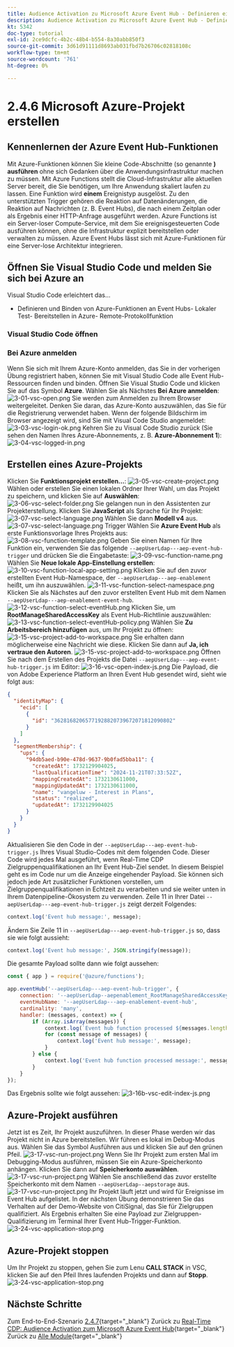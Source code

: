 ```yaml
---
title: Audience Activation zu Microsoft Azure Event Hub - Definieren einer Azure-Funktion
description: Audience Activation zu Microsoft Azure Event Hub - Definieren einer Azure-Funktion
kt: 5342
doc-type: tutorial
exl-id: 2ce9dcfc-4b2c-48b4-b554-8a30abb850f3
source-git-commit: 3d61d91111d8693ab031fbd7b26706c02818108c
workflow-type: tm+mt
source-wordcount: '761'
ht-degree: 0%

---
```


# 2.4.6 Microsoft Azure-Projekt erstellen

## Kennenlernen der Azure Event Hub-Funktionen

Mit Azure-Funktionen können Sie kleine Code-Abschnitte (so genannte **) ausführen** ohne sich Gedanken über die Anwendungsinfrastruktur machen zu müssen. Mit Azure Functions stellt die Cloud-Infrastruktur alle aktuellen Server bereit, die Sie benötigen, um Ihre Anwendung skaliert laufen zu lassen.
Eine Funktion wird **einem** Ereignistyp ausgelöst. Zu den unterstützten Trigger gehören die Reaktion auf Datenänderungen, die Reaktion auf Nachrichten (z. B. Event Hubs), die nach einem Zeitplan oder als Ergebnis einer HTTP-Anfrage ausgeführt werden.
Azure Functions ist ein Server-loser Compute-Service, mit dem Sie ereignisgesteuerten Code ausführen können, ohne die Infrastruktur explizit bereitstellen oder verwalten zu müssen.
Azure Event Hubs lässt sich mit Azure-Funktionen für eine Server-lose Architektur integrieren.
## Öffnen Sie Visual Studio Code und melden Sie sich bei Azure an

Visual Studio Code erleichtert das…
- Definieren und Binden von Azure-Funktionen an Event Hubs- Lokaler Test- Bereitstellen in Azure- Remote-Protokollfunktion
### Visual Studio Code öffnen

### Bei Azure anmelden

Wenn Sie sich mit Ihrem Azure-Konto anmelden, das Sie in der vorherigen Übung registriert haben, können Sie mit Visual Studio Code alle Event Hub-Ressourcen finden und binden.
Öffnen Sie Visual Studio Code und klicken Sie auf das Symbol **Azure**.
Wählen Sie als Nächstes **Bei Azure anmelden**:
![3-01-vsc-open.png](./images/301vscopen.png)
Sie werden zum Anmelden zu Ihrem Browser weitergeleitet. Denken Sie daran, das Azure-Konto auszuwählen, das Sie für die Registrierung verwendet haben.
Wenn der folgende Bildschirm im Browser angezeigt wird, sind Sie mit Visual Code Studio angemeldet:
![3-03-vsc-login-ok.png](./images/303vscloginok.png)
Kehren Sie zu Visual Code Studio zurück (Sie sehen den Namen Ihres Azure-Abonnements, z. B. **Azure-Abonnement 1**):
![3-04-vsc-logged-in.png](./images/304vscloggedin.png)
## Erstellen eines Azure-Projekts

Klicken Sie **Funktionsprojekt erstellen…**:
![3-05-vsc-create-project.png](./images/vsc2.png)
Wählen oder erstellen Sie einen lokalen Ordner Ihrer Wahl, um das Projekt zu speichern, und klicken Sie auf **Auswählen**:
![3-06-vsc-select-folder.png](./images/vsc3.png)
Sie gelangen nun in den Assistenten zur Projekterstellung. Klicken Sie **JavaScript** als Sprache für Ihr Projekt:
![3-07-vsc-select-language.png](./images/vsc4.png)
Wählen Sie dann **Modell v4** aus.
![3-07-vsc-select-language.png](./images/vsc4a.png)
Trigger Wählen Sie **Azure Event Hub** als erste Funktionsvorlage Ihres Projekts aus:
![3-08-vsc-function-template.png](./images/vsc5.png)
Geben Sie einen Namen für Ihre Funktion ein, verwenden Sie das folgende `--aepUserLdap---aep-event-hub-trigger` und drücken Sie die Eingabetaste:
![3-09-vsc-function-name.png](./images/vsc6.png)
Wählen Sie **Neue lokale App-Einstellung erstellen**:
![3-10-vsc-function-local-app-setting.png](./images/vsc7.png)
Klicken Sie auf den zuvor erstellten Event Hub-Namespace, der `--aepUserLdap---aep-enablement` heißt, um ihn auszuwählen.
![3-11-vsc-function-select-namespace.png](./images/vsc8.png)
Klicken Sie als Nächstes auf den zuvor erstellten Event Hub mit dem Namen `--aepUserLdap---aep-enablement-event-hub`.
![3-12-vsc-function-select-eventHub.png](./images/vsc9.png)
Klicken Sie, um **RootManageSharedAccessKey** als Event Hub-Richtlinie auszuwählen:
![3-13-vsc-function-select-eventHub-policy.png](./images/vsc10.png)
Wählen Sie **Zu Arbeitsbereich hinzufügen** aus, um Ihr Projekt zu öffnen:
![3-15-vsc-project-add-to-workspace.png](./images/vsc12.png)
Sie erhalten dann möglicherweise eine Nachricht wie diese. Klicken Sie dann auf **Ja, ich vertraue den Autoren**.
![3-15-vsc-project-add-to-workspace.png](./images/vsc12a.png)
Öffnen Sie nach dem Erstellen des Projekts die Datei `--aepUserLdap---aep-event-hub-trigger.js` im Editor:
![3-16-vsc-open-index-js.png](./images/vsc13.png)
Die Payload, die von Adobe Experience Platform an Ihren Event Hub gesendet wird, sieht wie folgt aus:
```json
{
  "identityMap": {
    "ecid": [
      {
        "id": "36281682065771928820739672071812090802"
      }
    ]
  },
  "segmentMembership": {
    "ups": {
      "94db5aed-b90e-478d-9637-9b0fad5bba11": {
        "createdAt": 1732129904025,
        "lastQualificationTime": "2024-11-21T07:33:52Z",
        "mappingCreatedAt": 1732130611000,
        "mappingUpdatedAt": 1732130611000,
        "name": "vangeluw - Interest in Plans",
        "status": "realized",
        "updatedAt": 1732129904025
      }
    }
  }
}
```

Aktualisieren Sie den Code in der `--aepUserLdap---aep-event-hub-trigger.js` Ihres Visual Studio-Codes mit dem folgenden Code. Dieser Code wird jedes Mal ausgeführt, wenn Real-Time CDP Zielgruppenqualifikationen an Ihr Event Hub-Ziel sendet. In diesem Beispiel geht es im Code nur um die Anzeige eingehender Payload. Sie können sich jedoch jede Art zusätzlicher Funktionen vorstellen, um Zielgruppenqualifikationen in Echtzeit zu verarbeiten und sie weiter unten in Ihrem Datenpipeline-Ökosystem zu verwenden.
Zeile 11 in Ihrer Datei `--aepUserLdap---aep-event-hub-trigger.js` zeigt derzeit Folgendes:
```javascript
context.log('Event hub message:', message);
```

Ändern Sie Zeile 11 in `--aepUserLdap---aep-event-hub-trigger.js` so, dass sie wie folgt aussieht:
```javascript
context.log('Event hub message:', JSON.stringify(message));
```

Die gesamte Payload sollte dann wie folgt aussehen:
```javascript
const { app } = require('@azure/functions');

app.eventHub('--aepUserLdap---aep-event-hub-trigger', {
    connection: '--aepUserLdap--aepenablement_RootManageSharedAccessKey_EVENTHUB',
    eventHubName: '--aepUserLdap---aep-enablement-event-hub',
    cardinality: 'many',
    handler: (messages, context) => {
        if (Array.isArray(messages)) {
            context.log(`Event hub function processed ${messages.length} messages`);
            for (const message of messages) {
                context.log('Event hub message:', message);
            }
        } else {
            context.log('Event hub function processed message:', messages);
        }
    }
});
```


Das Ergebnis sollte wie folgt aussehen:
![3-16b-vsc-edit-index-js.png](./images/vsc1.png)
## Azure-Projekt ausführen

Jetzt ist es Zeit, Ihr Projekt auszuführen. In dieser Phase werden wir das Projekt nicht in Azure bereitstellen. Wir führen es lokal im Debug-Modus aus. Wählen Sie das Symbol Ausführen aus und klicken Sie auf den grünen Pfeil.
![3-17-vsc-run-project.png](./images/vsc14.png)
Wenn Sie Ihr Projekt zum ersten Mal im Debugging-Modus ausführen, müssen Sie ein Azure-Speicherkonto anhängen. Klicken Sie dann auf **Speicherkonto auswählen**.
![3-17-vsc-run-project.png](./images/vsc14a.png)
Wählen Sie anschließend das zuvor erstellte Speicherkonto mit dem Namen `--aepUserLdap--aepstorage` aus.
![3-17-vsc-run-project.png](./images/vsc14b.png)
Ihr Projekt läuft jetzt und wird für Ereignisse im Event Hub aufgelistet. In der nächsten Übung demonstrieren Sie das Verhalten auf der Demo-Website von CitiSignal, das Sie für Zielgruppen qualifiziert. Als Ergebnis erhalten Sie eine Payload zur Zielgruppen-Qualifizierung im Terminal Ihrer Event Hub-Trigger-Funktion.
![3-24-vsc-application-stop.png](./images/vsc18.png)
## Azure-Projekt stoppen

Um Ihr Projekt zu stoppen, gehen Sie zum Lenu **CALL STACK** in VSC, klicken Sie auf den Pfeil Ihres laufenden Projekts und dann auf **Stopp**.
![3-24-vsc-application-stop.png](./images/vsc17.png)
## Nächste Schritte

Zum End-to-End-Szenario [2.4.7](./ex7.md){target="_blank"}
Zurück zu [Real-Time CDP: Audience Activation zum Microsoft Azure Event Hub](./segment-activation-microsoft-azure-eventhub.md){target="_blank"}
Zurück zu [Alle Module](./../../../../overview.md){target="_blank"}
